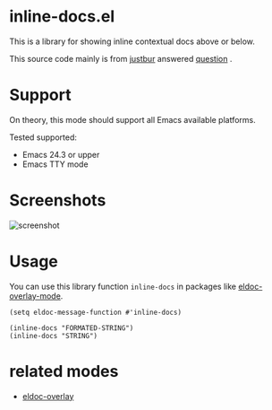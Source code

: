 # inline-docs.el

This is a library for showing inline contextual docs above or below.

This source code mainly is
from [justbur](https://emacs.stackexchange.com/users/14114/justbur)
answered
[question](https://emacs.stackexchange.com/questions/29256/display-eldoc-help-info-behind-point) .

# Support

On theory, this mode should support all Emacs available platforms.

Tested supported:

- Emacs 24.3 or upper
- Emacs TTY mode

# Screenshots

![screenshot](screenshot.png)

# Usage

You can use this library function `inline-docs` in packages like [eldoc-overlay-mode](https://github.com/stardiviner/eldoc-overlay-mode).

```eldoc
(setq eldoc-message-function #'inline-docs)
```

```elisp
(inline-docs "FORMATED-STRING")
(inline-docs "STRING")
```

# related modes

- [eldoc-overlay](https://repo.or.cz/eldoc-overlay.git)
